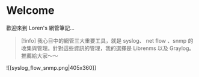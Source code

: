 # Welcome

歡迎來到 Loren's  網管筆記... 

>[!info]
>我心目中的網管三大重要工具，就是 syslog、 net flow 、snmp 的收集與管理。針對這些資訊的管理，我的選擇是 Librenms 以及 Graylog。 推薦給大家～～


![[syslog_flow_snmp.png|405x360]]

